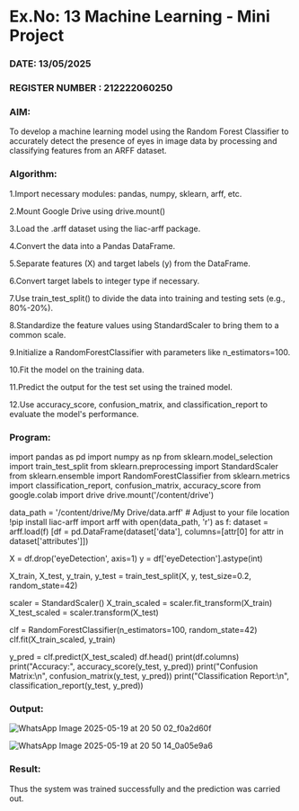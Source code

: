 # Ex.No: 13 Machine Learning - Mini Project 
### DATE: 13/05/2025                                                                           
### REGISTER NUMBER : 212222060250
### AIM: 
  To develop a machine learning model using the Random Forest Classifier to accurately detect the presence of eyes in image data by processing and classifying features from an ARFF dataset.


###  Algorithm:

1.Import necessary modules: pandas, numpy, sklearn, arff, etc.

2.Mount Google Drive using drive.mount()

3.Load the .arff dataset using the liac-arff package.

4.Convert the data into a Pandas DataFrame.

5.Separate features (X) and target labels (y) from the DataFrame.

6.Convert target labels to integer type if necessary.

7.Use train_test_split() to divide the data into training and testing sets (e.g., 80%-20%).

8.Standardize the feature values using StandardScaler to bring them to a common scale.

9.Initialize a RandomForestClassifier with parameters like n_estimators=100.

10.Fit the model on the training data.

11.Predict the output for the test set using the trained model.

12.Use accuracy_score, confusion_matrix, and classification_report to evaluate the model's performance.

### Program:

  import pandas as pd
  import numpy as np
  from sklearn.model_selection import train_test_split
  from sklearn.preprocessing import StandardScaler
  from sklearn.ensemble import RandomForestClassifier
  from sklearn.metrics import classification_report, confusion_matrix, accuracy_score
  from google.colab import drive
  drive.mount('/content/drive')

  data_path = '/content/drive/My Drive/data.arff'  # Adjust to your file location
  !pip install liac-arff
  import arff
  with open(data_path, 'r') as f:
      dataset = arff.load(f)
  [df = pd.DataFrame(dataset['data'], columns=[attr[0] for attr in dataset['attributes']])

  X = df.drop('eyeDetection', axis=1)
  y = df['eyeDetection'].astype(int)

  X_train, X_test, y_train, y_test = train_test_split(X, y, test_size=0.2, random_state=42)

  scaler = StandardScaler()
  X_train_scaled = scaler.fit_transform(X_train)
  X_test_scaled = scaler.transform(X_test)

  clf = RandomForestClassifier(n_estimators=100, random_state=42)
  clf.fit(X_train_scaled, y_train)

  y_pred = clf.predict(X_test_scaled)
  df.head()
  print(df.columns)
  print("Accuracy:", accuracy_score(y_test, y_pred))
  print("Confusion Matrix:\n", confusion_matrix(y_test, y_pred))
  print("Classification Report:\n", classification_report(y_test, y_pred)) 

### Output:

![WhatsApp Image 2025-05-19 at 20 50 02_f0a2d60f](https://github.com/user-attachments/assets/f970bee2-119e-4c7a-ba85-56ad3d194bf4)


![WhatsApp Image 2025-05-19 at 20 50 14_0a05e9a6](https://github.com/user-attachments/assets/76df4e27-d566-42d8-b0d8-3a3d2c65107b)




### Result:
Thus the system was trained successfully and the prediction was carried out.
